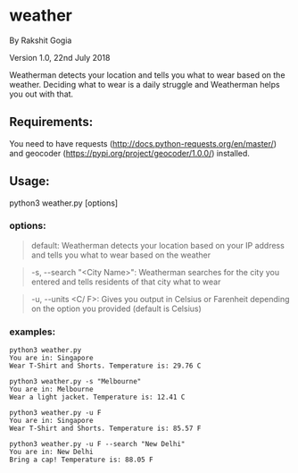 # weather
By Rakshit Gogia

Version 1.0, 22nd July 2018

Weatherman detects your location and tells you what to wear based on the weather.
Deciding what to wear is a daily struggle and Weatherman helps you out with that.

## Requirements:
You need to have requests (http://docs.python-requests.org/en/master/) and geocoder (https://pypi.org/project/geocoder/1.0.0/) installed.

## Usage:
python3 weather.py \[options]

### options:

> default: Weatherman detects your location based on your IP address and tells you what to wear based on the weather

> -s, --search "\<City Name>": Weatherman searches for the city you entered
 and tells residents of that city what to wear

> -u, --units <C/ F>: Gives you output in Celsius or Farenheit depending
on the option you provided (default is Celsius)

### examples:

```
python3 weather.py
You are in: Singapore
Wear T-Shirt and Shorts. Temperature is: 29.76 C
```

```
python3 weather.py -s "Melbourne"
You are in: Melbourne
Wear a light jacket. Temperature is: 12.41 C
```

```
python3 weather.py -u F
You are in: Singapore
Wear T-Shirt and Shorts. Temperature is: 85.57 F
```

```
python3 weather.py -u F --search "New Delhi"
You are in: New Delhi
Bring a cap! Temperature is: 88.05 F
```

